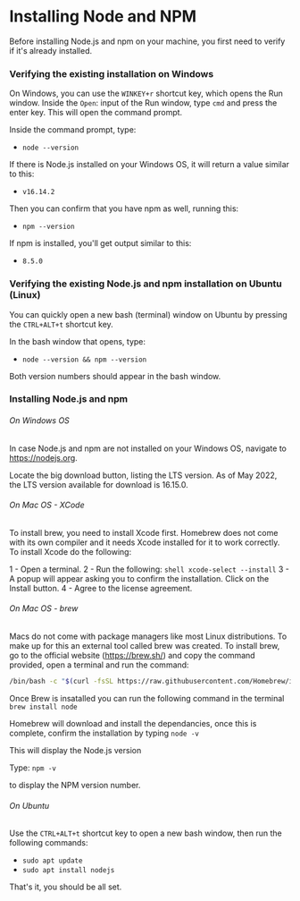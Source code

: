 # Installing Node and NPM
Before installing Node.js and npm on your machine, you first need to verify if it's already installed.  

### Verifying the existing installation on Windows
On Windows, you can use the `WINKEY+r` shortcut key, which opens the Run window. Inside the `Open`: input of the Run window, type `cmd` and press the enter key. This will open the command prompt.

Inside the command prompt, type:
- `node --version`

If there is Node.js installed on your Windows OS, it will return a value similar to this:
- `v16.14.2`

Then you can confirm that you have npm as well, running this:
- `npm --version`  

If npm is installed, you'll get output similar to this:
- `8.5.0`

### Verifying the existing Node.js and npm installation on Ubuntu (Linux)
You can quickly open a new bash (terminal) window on Ubuntu by pressing the `CTRL+ALT+t` shortcut key.

In the bash window that opens, type:
- `node --version && npm --version`

Both version numbers should appear in the bash window.

### Installing Node.js and npm
###### On Windows OS
In case Node.js and npm are not installed on your Windows OS, navigate to https://nodejs.org. 

Locate the big download button, listing the LTS version. As of May 2022, the LTS version available for download is 16.15.0.

###### On Mac OS - XCode
To install brew, you need to install Xcode first. Homebrew does not come with its own compiler and it needs Xcode installed for it to work correctly. To install Xcode do the following:

1 - Open a terminal.
2 - Run the following: `shell xcode-select --install`
3 - A popup will appear asking you to confirm the installation. Click on the Install button.
4 - Agree to the license agreement.

###### On Mac OS - brew
Macs do not come with package managers like most Linux distributions. To make up for this an external tool called brew was created. To install brew, go to the official website (https://brew.sh/) and copy the command provided, open a terminal and run the command:

```bash
/bin/bash -c "$(curl -fsSL https://raw.githubusercontent.com/Homebrew/install/HEAD/install.sh)"
```

Once Brew is insatalled you can run the following command in the terminal
`brew install node`

Homebrew will download and install the dependancies, once this is complete, confirm the installation by typing 
`node -v`

This will display the Node.js version

Type:
`npm -v`

to display the NPM version number.

###### On Ubuntu
Use the `CTRL+ALT+t` shortcut key to open a new bash window, then run the following commands:
- `sudo apt update` 
- `sudo apt install nodejs`

That's it, you should be all set.
